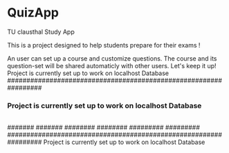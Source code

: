# QuizApp
TU clausthal Study App

This is a project designed to help students prepare for their exams !

An user can set up a course and customize questions. The course and its question-set will be shared automaticly with other users.
Let's keep it up!
Project is currently set up to work on localhost Database
#################################################################
### Project is currently set up to work on localhost Database ###
###                                                           ###
####                                                         ####
#####                                                       #####
######                                                     ######
#######                                                   #######
########                                                 ########
#########                                               #########
#################################################################
Project is currently set up to work on localhost Database

